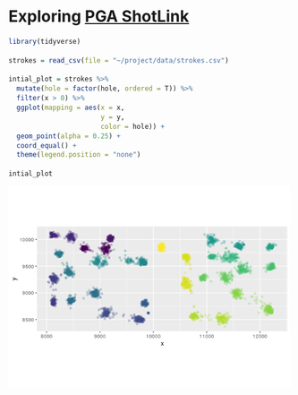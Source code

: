 Exploring [PGA
ShotLink](https://www.pgatour.com/stats/shotlinkintelligence/overview.html)
================

``` r
library(tidyverse)

strokes = read_csv(file = "~/project/data/strokes.csv")

intial_plot = strokes %>% 
  mutate(hole = factor(hole, ordered = T)) %>% 
  filter(x > 0) %>% 
  ggplot(mapping = aes(x = x,
                       y = y,
                       color = hole)) +
  geom_point(alpha = 0.25) +
  coord_equal() +
  theme(legend.position = "none")

intial_plot
```

![](readme_files/figure-gfm/initial_plot-1.png)<!-- -->
